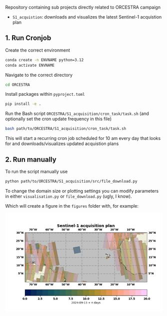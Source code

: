 Repository containing sub projects directly related to ORCESTRA campaign

- `S1_acquistion`: downloads and visualizes the latest Sentinel-1 acquistion plan

## 1. Run Cronjob

Create the correct environment

```bash
conda create -n ENVNAME python=3.12
conda activate ENVNAME
```
Navigate to the correct directory

```bash
cd ORCESTRA
```
Install packages within `pyproject.toml`

```bash
pip install -e .
```

Run the Bash script `ORCESTRA/S1_acquisition/cron_task/task.sh` (and optionally set the cron update frequency in this file)

```bash
bash path/to/ORCESTRA/S1_acquisition/cron_task/task.sh
```

This will start a recurring cron job scheduled for 10 am every day that looks for and downloads/visualizes updated acquistion plans

## 2. Run manually

To run the script manually use

```bash
python path/to/ORCESTRA/S1_acquisition/src/file_download.py
```

To change the domain size or plotting settings you can modify parameters in either `visualisation.py` or `file_download.py` (ugly, I know).

Which will create a figure in the `figures` folder with, for example:

![alt text](S1_acquisition/figures/S1_acquisition_plan_example.png)